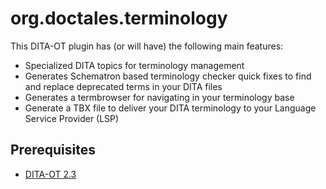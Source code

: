 org.doctales.terminology
========================

This DITA-OT plugin has (or will have) the following main features:

- Specialized DITA topics for terminology management
- Generates Schematron based terminology checker quick fixes to find and 
replace deprecated terms in your DITA files
- Generates a termbrowser for navigating in your terminology base
- Generate a TBX file to deliver your DITA terminology to your Language 
Service Provider (LSP)


## Prerequisites

- [DITA-OT 2.3](http://dita-ot.org/)
